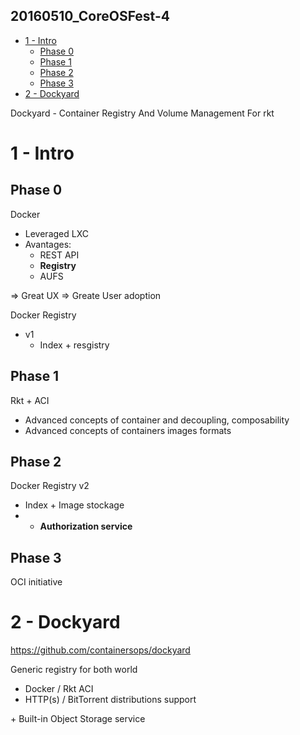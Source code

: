 20160510_CoreOSFest-4
---------------------

<!-- MarkdownTOC -->

- [1 - Intro](#1---intro)
  - [Phase 0](#phase-0)
  - [Phase 1](#phase-1)
  - [Phase 2](#phase-2)
  - [Phase 3](#phase-3)
- [2 - Dockyard](#2---dockyard)

<!-- /MarkdownTOC -->



Dockyard - Container Registry And Volume Management For rkt



# 1 - Intro

## Phase 0

Docker
* Leveraged LXC
* Avantages:
  - REST API
  - **Registry**
  - AUFS

=> Great UX
=> Greate User adoption


Docker Registry
* v1
  - Index + resgistry


## Phase 1

Rkt + ACI
* Advanced concepts of container and decoupling, composability
* Advanced concepts of containers images formats


## Phase 2

Docker Registry v2
* Index + Image stockage
* + **Authorization service**


## Phase 3

OCI initiative



# 2 - Dockyard

https://github.com/containersops/dockyard

Generic registry for both world
* Docker / Rkt ACI
* HTTP(s) / BitTorrent distributions support


\+ Built-in Object Storage service



